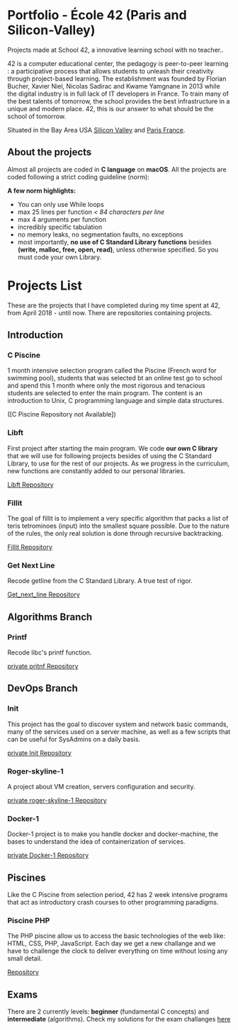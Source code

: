 # Portfolio - École 42 (Paris and Silicon-Valley)

Projects made at School 42, a innovative learning school with no teacher..

42 is a computer educational center, the pedagogy is peer-to-peer learning : a participative process that allows students to unleash their creativity through project-based learning. The establishment was founded by Florian Bucher, Xavier Niel, Nicolas Sadirac and Kwame Yamgnane in 2013 while the digital industry is in full lack of IT developers in France. To train many of the best talents of tomorrow, the school provides the best infrastructure in a unique and modern place. 42, this is our answer to what should be the school of tomorrow.

Situated in the Bay Area USA [Silicon Valley](https://www.42.us.org/) and [Paris France](http://http://www.42.fr/).

## About the projects

Almost all projects are coded in **C language** on **macOS**.
All the projects are coded following a strict coding guideline (norm):

**A few norm highlights:**
* You can only use While loops
* max 25 lines per function *< 84 characters per line*
* max 4 arguments per function
* incredibly specific tabulation
* no memory leaks, no segmentation faults, no exceptions
* most importantly, **no use of C Standard Library functions** besides **(write, malloc, free, open, read)**, unless otherwise specified. So you must code your own Library.

# Projects List

These are the projects that I have completed during my time spent at 42, from April 2018 - until now.
There are repositories containing projects.

## Introduction

### C Piscine
1 month intensive selection program called the Piscine (French word for swimming pool), students that was selected bt an online test go to school and spend this 1 month where only the most rigorous and tenacious students are selected to enter the main program. The content is an introduction to Unix, C programming language and simple data structures.

([C Piscine Repository not Available])

### Libft
First project after starting the main program. We code **our own C library** that we will use for following projects besides of using the C Standard Library, to use for the rest of our projects. As we progress in the curriculum, new functions are constantly added to our personal libraries.

[Libft Repository](https://github.com/thaisavelino/Libft)

### Fillit
The goal of fillit is to implement a very specific algorithm that packs a list of teris tetrominoes (input) into the smallest square possible. Due to the nature of the rules, the only real solution is done through recursive backtracking.

[Fillit Repository](https://github.com/thaisavelino/fillit)

### Get Next Line
  
  Recode getline from the C Standard Library. A true test of rigor.
  
  [Get_next_line Repository](https://github.com/thaisavelino/get_next_line)

## Algorithms Branch

  ### Printf
  
  Recode libc's printf function.
  
  [private pritnf Repository](https://github.com/thaisavelino/printf)

## DevOps Branch

  ### Init
  
  This project has the goal to discover system and network basic commands, many of the services used on a server machine, as well as a few scripts that can be useful for SysAdmins on a daily basis.

  [private Init Repository](https://github.com/thaisavelino/init-devops)

  ### Roger-skyline-1

  A project about VM creation, servers configuration and security.
  
  [private roger-skyline-1 Repository](https://github.com/thaisavelino/roger-skyline-1/)

  ### Docker-1
  Docker-1 project is to make you handle docker and docker-machine, the bases to understand 
  the idea of containerization of   services.

  [private Docker-1 Repository](https://github.com/thaisavelino/Docker-1-ecole42)

## Piscines

Like the C Piscine from selection period, 42 has 2 week intensive programs that act as introductory crash courses to other programming paradigms.

  ### Piscine PHP
  The PHP piscine allow us to access the basic technologies of the web like: HTML, CSS, PHP, JavaScript.
  Each day we get a new challange and we have to challenge the clock to deliver everything on time without losing any small detail.
  
  [Repository](https://github.com/thaisavelino/PiscinePHP)
## Exams

There are 2 currently levels: **beginner** (fundamental C concepts) and **intermediate** (algorithms). Check my solutions for the exam challanges [here](https://github.com/thaisavelino/ExamC-study)

